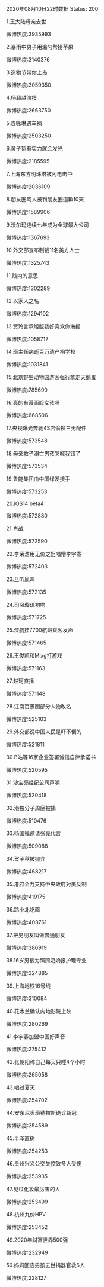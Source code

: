 2020年08月10日22时数据
Status: 200

1.王大陆母亲去世

微博热度:3935993

2.暴雨中男子用漏勺帮捞苹果

微博热度:3140376

3.造物节带你上岛

微博热度:3059350

4.杨超越演技

微博热度:2663750

5.袁咏琳遇车祸

微博热度:2503250

6.黄子韬有实力就会发光

微博热度:2185595

7.上海东方明珠塔被闪电击中

微博热度:2036109

8.朋友圈骂人被判朋友圈道歉10天

微博热度:1589906

9.沃尔玛连续七年成为全球最大公司

微博热度:1367693

10.外交部宣布制裁11名美方人士

微博热度:1325743

11.贱内的意思

微博热度:1302289

12.以家人之名

微博热度:1294102

13.贾玲言承旭版我好喜欢你海报

微博热度:1058717

14.班主任病逝百万遗产捐学校

微博热度:1031841

15.北京野生动物园游客强行拿走天鹅蛋

微博热度:785690

16.真的有漫画脸女孩吗

微博热度:668506

17.央视曝光奔驰4S店偷换三无配件

微博热度:573548

18.母亲救子溺亡男孩哭喊我错了

微博热度:573534

19.鲁能集团由中国绿发接手

微博热度:573253

20.iOS14 beta4

微博热度:572880

21.肖战

微博热度:572590

22.李荣浩用无价之姐唱懵李宇春

微博热度:572403

23.且听凤鸣

微博热度:572135

24.司凤璇玑初吻

微博热度:571725

25.深航挂7700航班乘客发声

微博热度:571465

26.王俊凯和Mlxg打游戏

微博热度:571163

27.赵珂直播

微博热度:571148

28.江南百景图部分人物改名

微博热度:525103

29.外交部说中国人民是吓不倒的

微博热度:521811

30.B站等16家企业签署诚信自律承诺书

微博热度:520595

31.沙宝亮经纪公司声明

微博热度:520418

32.港独分子周庭被捕

微博热度:510476

33.杨国福邀请张亮代言

微博热度:509088

34.贺子秋被抛弃

微博热度:468217

35.港府全力支持中央政府对美反制

微博热度:419175

36.路小北吃醋

微博热度:408761

37.把男朋友叫做普通朋友

微博热度:386919

38.16岁男孩为照顾奶奶报护理专业

微博热度:324885

39.上海地铁16号线

微博热度:310084

40.花木兰确认内地影院上映

微博热度:280269

41.李宇春加盟中国好声音

微博热度:275412

42.张朝阳称自己每天只睡4个小时

微博热度:265058

43.唱过夏天

微博热度:254702

44.安东尼奥班德拉斯确诊新冠

微博热度:254589

45.半泽直树

微博热度:254253

46.贵州兴义公交失控致多人受伤

微博热度:253935

47.见过化妆最厉害的人

微博热度:253499

48.杭州九价HPV

微博热度:253452

49.2020年财富世界500强

微博热度:232949

50.妈妈回应男孩去世捐器官救6人

微博热度:228127

